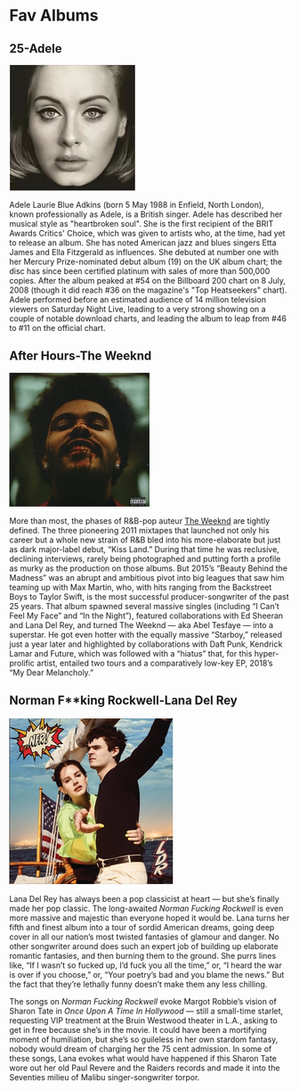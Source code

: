 # Fav Albums

## 25-Adele

![](pics\image-20201210144953376.png)

Adele Laurie Blue Adkins (born 5 May 1988 in Enfield, North London), known professionally as Adele, is a British singer. Adele has described her musical style as "heartbroken soul". She is the first recipient of the BRIT Awards Critics' Choice, which was given to artists who, at the time, had yet to release an album. She has noted American jazz and blues singers Etta James and Ella Fitzgerald as influences. She debuted at number one with her Mercury Prize-nominated debut album (19) on the UK album chart; the disc has since been certified platinum with sales of more than 500,000 copies. After the album peaked at #54 on the Billboard 200 chart on 8 July, 2008 (though it did reach #36 on the magazine's "Top Heatseekers" chart). Adele performed before an estimated audience of 14 million television viewers on Saturday Night Live, leading to a very strong showing on a couple of notable download charts, and leading the album to leap from #46 to #11 on the official chart.

## After Hours-The Weeknd

![](pics\th.jpg)

More than most, the phases of R&B-pop auteur [The Weeknd](https://variety.com/t/the-weeknd/) are tightly defined. The three pioneering 2011 mixtapes that launched not only his career but a whole new strain of R&B bled into his more-elaborate but just as dark major-label debut, “Kiss Land.” During that time he was reclusive, declining interviews, rarely being photographed and putting forth a profile as murky as the production on those albums. But 2015’s “Beauty Behind the Madness” was an abrupt and ambitious pivot into big leagues that saw him teaming up with Max Martin, who, with hits ranging from the Backstreet Boys to Taylor Swift, is the most successful producer-songwriter of the past 25 years. That album spawned several massive singles (including “I Can’t Feel My Face” and “In the Night”), featured collaborations with Ed Sheeran and Lana Del Rey, and turned The Weeknd — aka Abel Tesfaye — into a superstar. He got even hotter with the equally massive “Starboy,” released just a year later and highlighted by collaborations with Daft Punk, Kendrick Lamar and Future, which was followed with a “hiatus” that, for this hyper-prolific artist, entailed two tours and a comparatively low-key EP, 2018’s “My Dear Melancholy.”

## Norman F**king Rockwell-Lana Del Rey 

![](pics\1607591281(1).png)

Lana Del Rey has always been a pop classicist at heart — but she’s finally made her pop classic. The long-awaited *Norman Fucking Rockwell* is even more massive and majestic than everyone hoped it would be. Lana turns her fifth and finest album into a tour of sordid American dreams, going deep cover in all our nation’s most twisted fantasies of glamour and danger. No other songwriter around does such an expert job of building up elaborate romantic fantasies, and then burning them to the ground. She purrs lines like, “If I wasn’t so fucked up, I’d fuck you all the time,” or, “I heard the war is over if you choose,” or, “Your poetry’s bad and you blame the news.” But the fact that they’re lethally funny doesn’t make them any less chilling.

The songs on *Norman Fucking Rockwell* evoke Margot Robbie’s vision of Sharon Tate in *Once Upon A Time In Hollywood* — still a small-time starlet, requesting VIP treatment at the Bruin Westwood theater in L.A., asking to get in free because she’s in the movie. It could have been a mortifying moment of humiliation, but she’s so guileless in her own stardom fantasy, nobody would dream of charging her the 75 cent admission. In some of these songs, Lana evokes what would have happened if this Sharon Tate wore out her old Paul Revere and the Raiders records and made it into the Seventies milieu of Malibu singer-songwriter torpor.